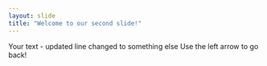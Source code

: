 ```yaml
---
layout: slide
title: "Welcome to our second slide!"
---
```

Your text - updated line changed to something else
Use the left arrow to go back!
